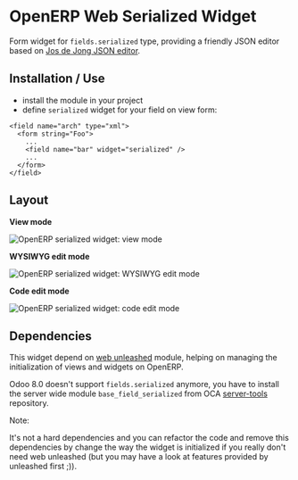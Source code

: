 OpenERP Web Serialized Widget
=============================

Form widget for `fields.serialized` type, providing a friendly JSON editor based on
[Jos de Jong JSON editor](https://github.com/josdejong/jsoneditor).


## Installation / Use

- install the module in your project
- define `serialized` widget for your field on view form:

```
<field name="arch" type="xml">
  <form string="Foo">
    ...
    <field name="bar" widget="serialized" />
    ...
  </form>
</field>
```

## Layout

**View mode**

![OpenERP serialized widget: view mode](https://raw.github.com/trobz/openerp-widget-serialized/master/doc/widget_serialized_view.png "View mode")

**WYSIWYG edit mode**

![OpenERP serialized widget: WYSIWYG edit mode](https://raw.github.com/trobz/openerp-widget-serialized/master/doc/widget_serialized_edit_wysiwyg.png "WYSIWYG edit mode")


**Code edit mode**

![OpenERP serialized widget: code edit mode](https://raw.github.com/trobz/openerp-widget-serialized/master/doc/widget_serialized_code.png "Code edit mode")


## Dependencies

This widget depend on [web unleashed](https://github.com/trobz/openerp-web-unleashed) module, helping on managing
the initialization of views and widgets on OpenERP.

Odoo 8.0 doesn't support `fields.serialized` anymore, you have to install the server wide module `base_field_serialized` from OCA [server-tools][1] repository.

Note: 

It's not a hard dependencies and you can refactor the code and remove this dependencies by change the way the widget is
initialized if you really don't need web unleashed (but you may have a look at features provided by unleashed first ;)).

  [1]: https://github.com/OCA/server-tools/
